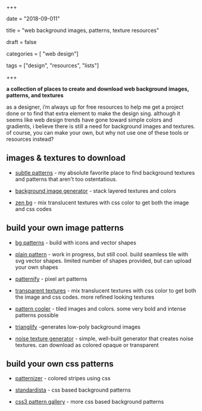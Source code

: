 +++

date = "2018-09-011"

title = "web background images, patterns, texture resources"

draft = false

categories = [ "web design"]

tags = ["design", "resources", "lists"]



+++



**a collection of places to create and download web background images, patterns, and textures**



<!--more-->



as a designer, i’m always up for free resources to help me get a project done or to find that extra element to make the design sing. although it seems like web design trends have gone toward simple colors and gradients, i believe there is still a need for background images and textures. of course, you can make your own, but why not use one of these tools or resources instead? 



## images & textures to download



- [subtle patterns](https://www.toptal.com/designers/subtlepatterns/) - my absolute favorite place to find background textures and patterns that aren't too ostentatious. 

- [background image generator](http://bg.siteorigin.com/) - stack layered textures and colors

- [zen bg](https://galactic.ink/bg/) - mix translucent textures with css color to get both the image and css codes



## build your own image patterns



- [bg patterns](http://bgpatterns.com/) - build with icons and vector shapes

- [plain pattern](http://www.kennethcachia.com/plain-pattern/app/) - work in progress, but still cool. build seamless tile with svg vector shapes. limited number of shapes provided, but can upload your own shapes

- [patternify](http://www.patternify.com/) - pixel art patterns

- [transparent textures](https://www.transparenttextures.com/) - mix translucent textures with css color to get both the image and css codes. more refined looking textures

- [pattern cooler](https://patterncooler.com/) - tiled images and colors. some very bold and intense patterns possible

- [trianglify](https://trianglify.io/) -generates low-poly background images

- [noise texture generator](http://www.noisetexturegenerator.com/) - simple, well-built generator that creates noise textures. can download as colored opaque or transparent



## build your own css patterns



- [patternizer](https://patternizer.com/h4gh/) - colored stripes using css

- [standardista](http://www.standardista.com/cssgradients/) - css based background patterns

- [css3 pattern gallery](http://lea.verou.me/css3patterns/#) - more css based background patterns
